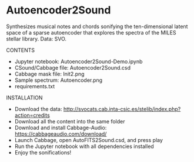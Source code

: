 # Autoencoder2Sound
Synthesizes musical notes and chords sonifying the ten-dimensional latent space of a sparse autoencoder that explores the spectra of the MILES stellar library. Data: SVO.

CONTENTS

- Jupyter notebook: Autoencoder2Sound-Demo.ipynb
- CSound/Cabbage file: Autoencoder2Sound.csd
- Cabbage mask file: Init2.png
- Sample spectrum: Autoencoder.png
- requirements.txt

INSTALLATION

- Download the data: http://svocats.cab.inta-csic.es/stelib/index.php?action=credits
- Download all the content into the same folder
- Download and install Cabbage-Audio: https://cabbageaudio.com/download/
- Launch Cabbage, open AutoFITS2Sound.csd, and press play
- Run the Jupyter notebook with all dependencies installed
- Enjoy the sonifications!
